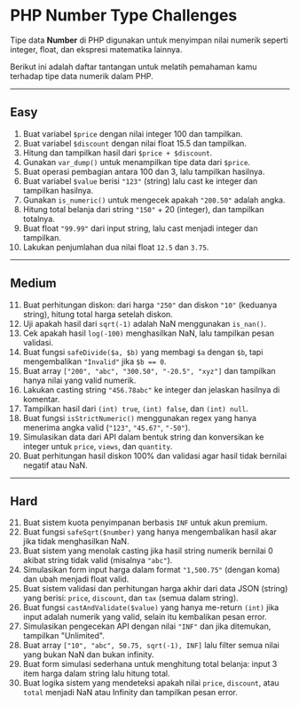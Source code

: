 # PHP Number Type Challenges

Tipe data **Number** di PHP digunakan untuk menyimpan nilai numerik seperti integer, float, dan ekspresi matematika lainnya.

Berikut ini adalah daftar tantangan untuk melatih pemahaman kamu terhadap tipe data numerik dalam PHP.

---

## Easy

1. Buat variabel `$price` dengan nilai integer 100 dan tampilkan.
2. Buat variabel `$discount` dengan nilai float 15.5 dan tampilkan.
3. Hitung dan tampilkan hasil dari `$price + $discount`.
4. Gunakan `var_dump()` untuk menampilkan tipe data dari `$price`.
5. Buat operasi pembagian antara 100 dan 3, lalu tampilkan hasilnya.
6. Buat variabel `$value` berisi `"123"` (string) lalu cast ke integer dan tampilkan hasilnya.
7. Gunakan `is_numeric()` untuk mengecek apakah `"200.50"` adalah angka.
8. Hitung total belanja dari string `"150"` + 20 (integer), dan tampilkan totalnya.
9. Buat float `"99.99"` dari input string, lalu cast menjadi integer dan tampilkan.
10. Lakukan penjumlahan dua nilai float `12.5` dan `3.75`.

---

## Medium

11. Buat perhitungan diskon: dari harga `"250"` dan diskon `"10"` (keduanya string), hitung total harga setelah diskon.
12. Uji apakah hasil dari `sqrt(-1)` adalah NaN menggunakan `is_nan()`.
13. Cek apakah hasil `log(-100)` menghasilkan NaN, lalu tampilkan pesan validasi.
14. Buat fungsi `safeDivide($a, $b)` yang membagi `$a` dengan `$b`, tapi mengembalikan `"Invalid"` jika `$b == 0`.
15. Buat array `["200", "abc", "300.50", "-20.5", "xyz"]` dan tampilkan hanya nilai yang valid numerik.
16. Lakukan casting string `"456.78abc"` ke integer dan jelaskan hasilnya di komentar.
17. Tampilkan hasil dari `(int) true`, `(int) false`, dan `(int) null`.
18. Buat fungsi `isStrictNumeric()` menggunakan regex yang hanya menerima angka valid (`"123"`, `"45.67"`, `"-50"`).
19. Simulasikan data dari API dalam bentuk string dan konversikan ke integer untuk `price`, `views`, dan `quantity`.
20. Buat perhitungan hasil diskon 100% dan validasi agar hasil tidak bernilai negatif atau NaN.

---

## Hard

21. Buat sistem kuota penyimpanan berbasis `INF` untuk akun premium.
22. Buat fungsi `safeSqrt($number)` yang hanya mengembalikan hasil akar jika tidak menghasilkan NaN.
23. Buat sistem yang menolak casting jika hasil string numerik bernilai 0 akibat string tidak valid (misalnya `"abc"`).
24. Simulasikan form input harga dalam format `"1,500.75"` (dengan koma) dan ubah menjadi float valid.
25. Buat sistem validasi dan perhitungan harga akhir dari data JSON (string) yang berisi: `price`, `discount`, dan `tax` (semua dalam string).
26. Buat fungsi `castAndValidate($value)` yang hanya me-return `(int)` jika input adalah numerik yang valid, selain itu kembalikan pesan error.
27. Simulasikan pengecekan API dengan nilai `"INF"` dan jika ditemukan, tampilkan "Unlimited".
28. Buat array `["10", "abc", 50.75, sqrt(-1), INF]` lalu filter semua nilai yang bukan NaN dan bukan infinity.
29. Buat form simulasi sederhana untuk menghitung total belanja: input 3 item harga dalam string lalu hitung total.
30. Buat logika sistem yang mendeteksi apakah nilai `price`, `discount`, atau `total` menjadi NaN atau Infinity dan tampilkan pesan error.
